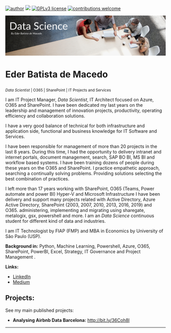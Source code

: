 [![author](https://img.shields.io/badge/author-ederbatista-red.svg)](https://www.linkedin.com/in/ederdemacedo) [![](https://img.shields.io/badge/python-3.9+-blue.svg)](https://www.python.org/downloads/windows/) [![GPLv3 license](https://img.shields.io/badge/License-GPLv3-blue.svg)](http://perso.crans.org/besson/LICENSE.html) [![contributions welcome](https://img.shields.io/badge/contributions-welcome-brightgreen.svg?style=flat)](https://github.com/ebmacedo/PublicProjects/issues)

<p align="center">
  <img src="banner.png" >
</p>

# Eder Batista de Macedo

<sub>*Data Scientist* | O365 | SharePoint | IT Projects and Services</sub>

I am IT Project Manager, *Data Scientist*, IT Architect focused on Azure, O365 and SharePoint. I have been dedicated my last years on the leadership and management of innovation projects, productivity, operating efficiency and collaboration solutions.

I have a very good balance of technical for both infrastructure and application side, functional and business knowledge for IT Software and Services.

I have been responsible for management of more than 20 projects in the last 8 years. During this time, I had the opportunity to delivery intranet and internet portals, document management, search, SAP BO BI, MS BI and workflow based systems. I have been training dozens of people during these years on the O365 and SharePoint.
I practice empathetic approach, searching a continually solving problems. Providing solutions selecting the best combination of practices.

I left more than 17 years working with SharePoint, O365 (Teams, Power automate and power BI) Hyper-V and Microsoft Infrastructure I have been delivery and support many projects related with Active Directory, Azure Active Directory, SharePoint (2003, 2007, 2010, 2013, 2016, 2019) and O365. administering, implementing and migrating using sharegate, metalogix, gsx, powershell and more. I am an *Data Science* continuous student for different kind of data and industries.

I am IT Technologist by FIAP (FMP) and MBA in Economics by University of São Paulo (USP).

**Background in:** Python, Machine Learning, Powershell, Azure, O365, SharePoint, PowerBI, Excel, Strategy, IT Governance and Project Management .

**Links:**
* [LinkedIn](https://www.linkedin.com/in/ederdemacedo/)
* [Medium](https://eder-macedo.medium.com/)


## Projects:
See my main published projects:

* **Analysing  Airbnb Data Barcelona:** http://bit.ly/36Coh8l


---




